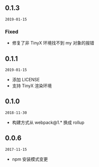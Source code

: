 ## 0.1.3

`2019-01-15`

### Fixed
- 修复了非 TinyX 环境找不到 my 对象的报错

## 0.1.1

`2019-01-15`
- 添加 LICENSE
- 支持 TinyX 渲染环境

## 0.1.0

`2018-11-30`
- 构建方式从 webpack@1.* 换成 rollup

## 0.0.6

`2017-11-15`

- npm 安装模式变更
